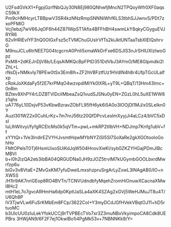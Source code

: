 U2FsdGVkX1+FgpjGzrfNbQJy30N8Ej980QNhwfjMncN2TPQoyWfr0XF0aqsC59kX
Pm9cHMHcyrLTBBpwV3SR4kzNNzRmpSNNNiWhf6LS3tbhSJJwnvS/PDt7zxoPFMlO
Vcj1ebzj7wV66JqOF6h44Z87lWpST1Afis4BFFhBH4swmLkY8qkyCGyguEVJRYR6
62vlHRlEvlYF3hQ0OIGxFsz5cTVMChuGUsIrVfTs2kiJktUNTaaTsbXIEIQshrvG
M9nuJCLu6trNEE7G04tcgcrnA0Pnli5xmaWkDrFxe6DSJIS3nJrSHlUXIzIwoGpz
PxM8+2dKEJnDjV8b/LEqsAIMKQcBpFPtD351DdVbJ3AYmO/ME8Glpmdki2lZhL+L
rNsDj+NMkvIy78PEw0tSx3Em8lh+ZF2hVBFztfUz1HVdlN4h8r4UfpTGcULaIfxp
cRokJoXKdaFy5f2E7krPMqO4wzvpdlMiYk0lXRL+yT9L+QBqT/13Hm43Imc+0nRm
BZtev8XhPY4rLDZBTVlDciIMbeaZsQ1vudSJSNu0yEN+ZGzL0hL5uXE1WW8z1qhs
uA776yL10DxjvP53vKbwBzravZObFL95fH6yk6i5A0o3IOOjDI1MJ/x0SLeIkn0Y
AuzI301WZ2x0CuhLrKz+7m7nrJ56tz20QfDPcvLesImXyyjJi4aLCz4/bVC5xDsI
IuLlhWitvyi/fyfgRCElcMs0k5qVTm+pwL+mkRP2tIlbVH+NDJmp7Knfg1ubV+ff
xYYtQr+1Ve3IndirEZVYHJvsmtHqwMYbNYZiSI5Sl7SoXaRe2gkXGOtooloGohHo
FMtOPelsT0Tj6HsmUixoSUiKdJqW504HnovXieKl/syb0ZKZYHGajPDmJlBcMBVl
b+l0h2izQA2eb3ibBA04QRGUDNa0JH9zJOZ5trvlM7kUGymbGOOLbxrdMwrfzp6u
biGv3v8VtaE+ZMvGxKM7yfuDwelLmxshzpruSrgArLyZxwL3INAgAB0/IO+nXW5S
/H1Ir9AK7nriGEop8RO4BVTn/TCNVUdndbfyMqehZromHiOnuwXCacnaXMwl8Hc2
mtH1eL7o7gvcARHmHa6dp0KptUaSLa4aXK4SZAg2xGVj5WeHJMuJT8u4T/U6Qh8P
lV3TjwVLw6FuSrKMbEm8FCp/3622CoI+Y3myDCdJGfHVekVBqtOJ11+hD5rtuoMC
b3UlcUU0zIuLekYfokUCCj9rTVPBEcTVo7xr3Z3muNBxVkyimpoCA8Cdk8UEPBrs
3HWjAN9/6F2F7ej1OkwlBo1i4PgMk53v+7NBNNKk9/Y=
